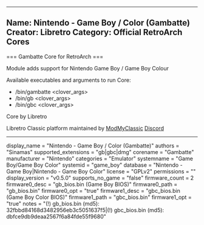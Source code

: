 -----------------------
Name: Nintendo - Game Boy / Color (Gambatte)
Creator: Libretro
Category: Official RetroArch Cores
-----------------------

=== Gambatte Core for RetroArch ===

Module adds support for Nintendo Game Boy / Game Boy Colour

Available executables and arguments to run Core:
- /bin/gambatte <rom> <clover_args> 
- /bin/gb <rom> <clover_args>
- /bin/gbc <rom> <clover_args>

Core by Libretro

Libretro Classic platform maintained by [ModMyClassic](https://modmyclassic.com) [Discord](https://discordapp.com/invite/8gygsrw)

-----------------------

display_name = "Nintendo - Game Boy / Color (Gambatte)"
authors = "Sinamas"
supported_extensions = "gb|gbc|dmg"
corename = "Gambatte"
manufacturer = "Nintendo"
categories = "Emulator"
systemname = "Game Boy/Game Boy Color"
systemid = "game_boy"
database = "Nintendo - Game Boy|Nintendo - Game Boy Color"
license = "GPLv2"
permissions = ""
display_version = "v0.5.0"
supports_no_game = "false"
firmware_count = 2
firmware0_desc = "gb_bios.bin (Game Boy BIOS)"
firmware0_path = "gb_bios.bin"
firmware0_opt = "true"
firmware1_desc = "gbc_bios.bin (Game Boy Color BIOS)"
firmware1_path = "gbc_bios.bin"
firmware1_opt = "true"
notes = "(!) gb_bios.bin (md5): 32fbbd84168d3482956eb3c5051637f5|(!) gbc_bios.bin (md5): dbfce9db9deaa2567f6a84fde55f9680"
